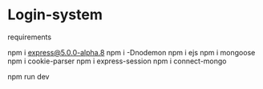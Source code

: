 # Login-system
requirements

npm i express@5.0.0-alpha.8 npm i -Dnodemon npm i ejs npm i mongoose npm i cookie-parser npm i express-session npm i connect-mongo

npm run dev
